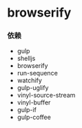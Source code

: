 # browserify

### 依赖
- gulp
- shelljs
- browserify
- run-sequence
- watchify
- gulp-uglify
- vinyl-source-stream
- vinyl-buffer
- gulp-if
- gulp-coffee